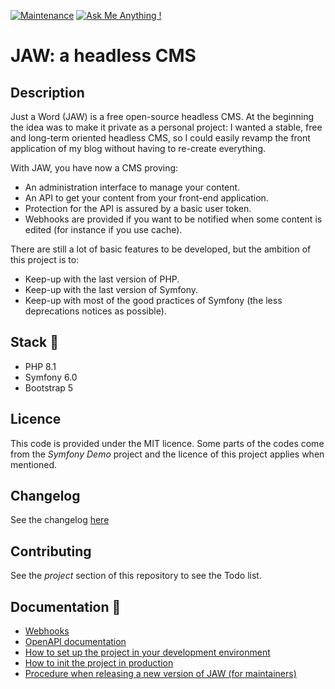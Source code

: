 [![Maintenance](https://img.shields.io/badge/Maintained%3F-yes-green.svg)](https://gitHub.com/ecourtial/jaw/graphs/commit-activity)
[![Ask Me Anything !](https://img.shields.io/badge/Ask%20me-anything-1abc9c.svg)](https://gitHub.com/ecourtial/jaw)

# JAW: a headless CMS

## Description

Just a Word (JAW) is a free open-source headless CMS. At the beginning the idea was to make it private as a personal project: I wanted a stable, free and long-term oriented headless
CMS, so I could easily revamp the front application of my blog without having to re-create everything.

With JAW, you have now a CMS proving:
- An administration interface to manage your content.
- An API to get your content from your front-end application.
- Protection for the API is assured by a basic user token.
- Webhooks are provided if you want to be notified when some content is edited (for instance if you use cache).

There are still a lot of basic features to be developed, but the ambition of this project is to:
- Keep-up with the last version of PHP.
- Keep-up with the last version of Symfony.
- Keep-up with most of the good practices of Symfony (the less deprecations notices as possible).

## Stack :light_rail:

- PHP 8.1
- Symfony 6.0
- Bootstrap 5

## Licence

This code is provided under the MIT licence.
Some parts of the codes come from the _Symfony Demo_ project and the licence of this project applies when mentioned.

## Changelog

See the changelog [here](CHANGELOG.md)

## Contributing

See the _project_ section of this repository to see the Todo list.

## Documentation :notebook:

* [Webhooks](doc/WEBHOOKS.md)
* [OpenAPI documentation](doc/api.yaml)
* [How to set up the project in your development environment](doc/DEV.md)
* [How to init the project in production](doc/PRODUCTION.md)
* [Procedure when releasing a new version of JAW (for maintainers)](doc/MAINTAINERS.md)
